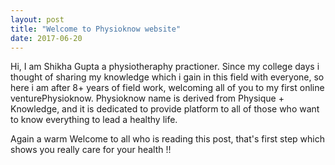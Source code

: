 ```yaml
---
layout: post
title: "Welcome to Physioknow website"
date: 2017-06-20
---
```


 Hi, I am Shikha Gupta a physiotheraphy practioner. Since my college days i thought of sharing my knowledge which i gain in this field with everyone, so here i am after 8+ years of field work, welcoming all of you to my first online venturePhysioknow.
Physioknow name is derived from Physique + Knowledge, and it is dedicated to provide platform to all of those who want to know everything to lead a healthy life.

Again a warm Welcome to all who is reading this post, that's first step which shows you really care for your health !!

